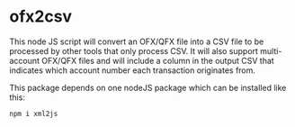 # ofx2csv

This node JS script will convert an OFX/QFX file into a CSV file to be processed by other tools that only process CSV. It will also support multi-account OFX/QFX files and will include a column in the output CSV that indicates which account number each transaction originates from.

This package depends on one nodeJS package which can be installed like this:
```
npm i xml2js
```
